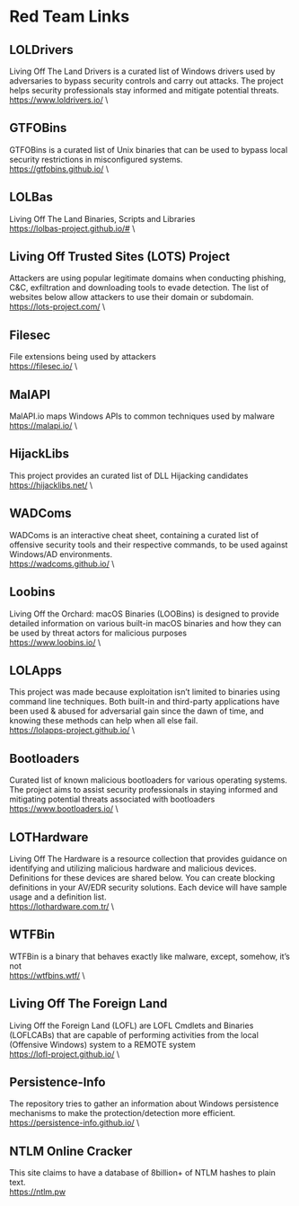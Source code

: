 # Red Team Links

## LOLDrivers
Living Off The Land Drivers is a curated list of Windows drivers used by adversaries to bypass security controls and carry out attacks. The project helps security professionals stay informed and mitigate potential threats. \
https://www.loldrivers.io/ \
## GTFOBins
GTFOBins is a curated list of Unix binaries that can be used to bypass local security restrictions in misconfigured systems. \
https://gtfobins.github.io/ \
## LOLBas
Living Off The Land Binaries, Scripts and Libraries \
https://lolbas-project.github.io/# \
## Living Off Trusted Sites (LOTS) Project
Attackers are using popular legitimate domains when conducting phishing, C&C, exfiltration and downloading tools to evade detection. The list of websites below allow attackers to use their domain or subdomain. \
https://lots-project.com/ \
## Filesec
File extensions being used by attackers \
https://filesec.io/ \
## MalAPI
MalAPI.io maps Windows APIs to common techniques used by malware \
https://malapi.io/ \
## HijackLibs
This project provides an curated list of DLL Hijacking candidates \
https://hijacklibs.net/ \
## WADComs
WADComs is an interactive cheat sheet, containing a curated list of offensive security tools and their respective commands, to be used against Windows/AD environments. \
https://wadcoms.github.io/ \
## Loobins
Living Off the Orchard: macOS Binaries (LOOBins) is designed to provide detailed information on various built-in macOS binaries and how they can be used by threat actors for malicious purposes \
https://www.loobins.io/ \
## LOLApps
This project was made because exploitation isn’t limited to binaries using command line techniques. Both built-in and third-party applications have been used & abused for adversarial gain since the dawn of time, and knowing these methods can help when all else fail. \
https://lolapps-project.github.io/ \
## Bootloaders
Curated list of known malicious bootloaders for various operating systems. The project aims to assist security professionals in staying informed and mitigating potential threats associated with bootloaders \
https://www.bootloaders.io/ \
## LOTHardware
Living Off The Hardware is a resource collection that provides guidance on identifying and utilizing malicious hardware and malicious devices. Definitions for these devices are shared below. You can create blocking definitions in your AV/EDR security solutions. Each device will have sample usage and a definition list. \
https://lothardware.com.tr/ \
## WTFBin
WTFBin is a binary that behaves exactly like malware, except, somehow, it’s not \
https://wtfbins.wtf/ \
## Living Off The Foreign Land
Living Off the Foreign Land (LOFL) are LOFL Cmdlets and Binaries (LOFLCABs) that are capable of performing activities from the local (Offensive Windows) system to a REMOTE system \
https://lofl-project.github.io/ \
## Persistence-Info
The repository tries to gather an information about Windows persistence mechanisms to make the protection/detection more efficient. \
https://persistence-info.github.io/ \
## NTLM Online Cracker
This site claims to have a database of 8billion+ of NTLM hashes to plain text. \
https://ntlm.pw
